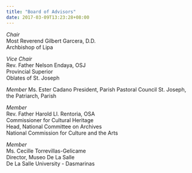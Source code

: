 ```yaml
---
title: "Board of Advisors"
date: 2017-03-09T13:23:28+08:00
---
```

*Chair*  
Most Reverend Gilbert Garcera, D.D.  
Archbishop of Lipa

*Vice Chair*  
Rev. Father Nelson Endaya, OSJ  
Provincial Superior  
Oblates of St. Joseph

*Member*
Ms. Ester Cadano
President, Parish Pastoral Council
St. Joseph, the Patriarch, Parish

*Member*  
Rev. Father Harold Ll. Rentoria, OSA  
Commissioner for Cultural Heritage  
Head, National Committee on Archives  
National Commission for Culture and the Arts  

*Member*  
Ms. Cecille Torrevillas-Gelicame  
Director, Museo De La Salle  
De La Salle University - Dasmarinas